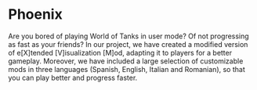 # Phoenix

Are you bored of playing World of Tanks in user mode? Of not progressing as fast as your friends? In our project, we have created a modified version of e[X]tended [V]isualization [M]od, adapting it to players for a better gameplay. Moreover, we have included a large selection of customizable mods in three languages (Spanish, English, Italian and Romanian), so that you can play better and progress faster.